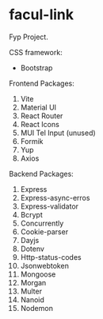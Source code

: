 # facul-link
Fyp Project.

CSS framework:
<ul><li>Bootstrap</li></ul>

Frontend Packages:
<ol>
  <li>Vite</li>
  <li>Material UI</li>
  <li>React Router</li>
  <li>React Icons</li>
  <li>MUI Tel Input (unused)</li>
  <li>Formik</li>
  <li>Yup</li>
  <li>Axios</li>
</ol>

Backend Packages:
<ol>
  <li>Express</li>
  <li>Express-async-erros</li>
  <li>Express-validator</li>
  <li>Bcrypt</li>
  <li>Concurrently</li>
  <li>Cookie-parser</li>
  <li>Dayjs</li>
  <li>Dotenv</li>
  <li>Http-status-codes</li>
  <li>Jsonwebtoken</li>
  <li>Mongoose</li>
  <li>Morgan</li>
  <li>Multer</li>
  <li>Nanoid</li>
  <li>Nodemon</li>
</ol>

